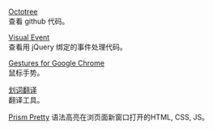 [Octotree](https://chrome.google.com/webstore/detail/octotree/bkhaagjahfmjljalopjnoealnfndnagc)  
查看 github 代码。  

[Visual Event](https://chrome.google.com/webstore/detail/visual-event/pbmmieigblcbldgdokdjpioljjninaim)  
查看用 jQuery 绑定的事件处理代码。  

[Gestures for Google Chrome](https://chrome.google.com/webstore/detail/gestures-for-google-chrom/jpkfjicglakibpenojifdiepckckakgk)  
鼠标手势。  

[划词翻译](https://chrome.google.com/webstore/detail/划词翻译/ikhdkkncnoglghljlkmcimlnlhkeamad)  
翻译工具。

[Prism Pretty](https://chrome.google.com/webstore/detail/prism-pretty/hjjcdjnncffbbhlglkipjhljmocnehim)   语法高亮在浏页面新窗口打开的HTML, CSS, JS。
